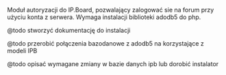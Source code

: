 Moduł autoryzacji do IP.Board, pozwalający zalogować sie na forum przy użyciu konta z serwera.
Wymaga instalacji biblioteki adodb5 do php.

@todo stworzyć dokumentację do instalacji

@todo przerobić połączenia bazodanowe z adodb5 na korzystające z modeli IPB

@todo opisać wymagane zmiany w bazie danych ipb lub dorobić instalator
